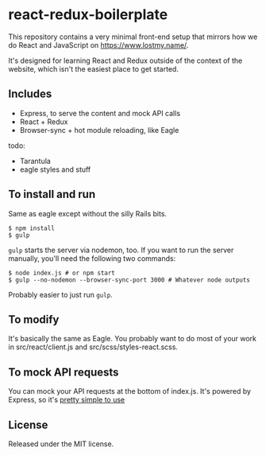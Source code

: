 # react-redux-boilerplate

This repository contains a very minimal front-end setup that mirrors how we do
React and JavaScript on <https://www.lostmy.name/>.

It's designed for learning React and Redux outside of the context of the
website, which isn't the easiest place to get started.

## Includes

- Express, to serve the content and mock API calls
- React + Redux
- Browser-sync + hot module reloading, like Eagle

todo:

- Tarantula
- eagle styles and stuff

## To install and run

Same as eagle except without the silly Rails bits.

```
$ npm install
$ gulp
```

`gulp` starts the server via nodemon, too. If you want to run the server
manually, you'll need the following two commands:

```
$ node index.js # or npm start
$ gulp --no-nodemon --browser-sync-port 3000 # Whatever node outputs
```

Probably easier to just run `gulp`.

## To modify

It's basically the same as Eagle. You probably want to do most of your work in
src/react/client.js and src/scss/styles-react.scss.

## To mock API requests

You can mock your API requests at the bottom of index.js. It's powered by
Express, so it's [pretty simple to use](http://expressjs.com/en/4x/api.html#res.send)

## License

Released under the MIT license.
